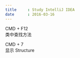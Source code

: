 ```yaml
---
title     : Study IntelliJ IDEA
date      : 2016-03-16
---
```


CMD + F12   
类中查找方法

CMD + 7     
显示 Structure
